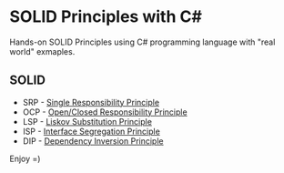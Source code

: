 # SOLID Principles with C#

Hands-on SOLID Principles using C# programming language with "real world" exmaples.

## SOLID

- SRP - [Single Responsibility Principle](https://github.com/richielybmp/solid-design-principles-in-c-sharp/tree/master/SRP.SingleResponsibilityPrinciple)
- OCP - [Open/Closed Responsibility Principle](https://github.com/richielybmp/solid-design-principles-in-c-sharp/tree/master/OCP.OpenClosedPrinciple)
- LSP - [Liskov Substitution Principle](https://github.com/richielybmp/solid-design-principles-in-c-sharp/tree/master/LSP.LiskovSubstitutionPrinciple)
- ISP - [Interface Segregation Principle](https://github.com/richielybmp/solid-design-principles-in-c-sharp/tree/master/ISP.InterfaceSegregationPrinciple)
- DIP - [Dependency Inversion Principle](https://github.com/richielybmp/solid-design-principles-in-c-sharp/tree/master/DIP.DependencyInversionPrinciple)


 Enjoy =)

